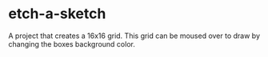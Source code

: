 # etch-a-sketch

A project that creates a 16x16 grid. This grid can be moused over to draw by changing the boxes background color.